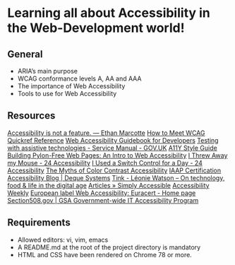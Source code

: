 # Learning all about Accessibility in the Web-Development world!

## General
- ARIA’s main purpose
- WCAG conformance levels A, AA and AAA
- The importance of Web Accessibility
- Tools to use for Web Accessibility

## Resources
[Accessibility is not a feature. — Ethan Marcotte](https://ethanmarcotte.com/wrote/accessibility-is-not-a-feature/)
[How to Meet WCAG Quickref Reference](https://www.w3.org/WAI/WCAG21/quickref/?versions=2.0)
[Web Accessibility Guidebook for Developers](https://www.telerik.com/blogs/web-accessibility-guidebook-for-developers?fbclid=IwAR3v8sqaMyuAYfa14dZJpDKqJd-v8qKfaKeEvZJRKTcRIOabNnYGPo4rA7U)
[Testing with assistive technologies - Service Manual - GOV.UK](https://www.gov.uk/service-manual/technology/testing-with-assistive-technologies)
[A11Y Style Guide](https://a11y-style-guide.com/style-guide/)
[Building Pylon-Free Web Pages: An Intro to Web Accessibility](https://engineering.vena.io/2018/10/12/building-pylon-free-web-pages-an-intro-to-web-accessibility/)
[I Threw Away my Mouse - 24 Accessibility](https://www.24a11y.com/2018/i-threw-away-my-mouse/)
[I Used a Switch Control for a Day - 24 Accessibility](https://www.24a11y.com/2018/i-used-a-switch-control-for-a-day/)
[The Myths of Color Contrast Accessibility](https://uxmovement.com/buttons/the-myths-of-color-contrast-accessibility/)
[IAAP Certification](https://www.accessibilityassociation.org/s/certification)
[Accessibility Blog | Deque Systems](https://www.deque.com/blog/)
[Tink - Léonie Watson – On technology, food & life in the digital age](https://tink.uk/)
[Articles » Simply Accessible](http://simplyaccessible.com/articles/)
[Accessibility Weekly](https://a11yweekly.com/)
[European label Web Accessibility: Euracert - Home page](http://www.euracert.org/en/)
[Section508.gov | GSA Government-wide IT Accessibility Program](https://www.section508.gov/)

## Requirements
- Allowed editors: vi, vim, emacs
- A README.md at the root of the project directory is mandatory
- HTML and CSS have been rendered on Chrome 78 or more.